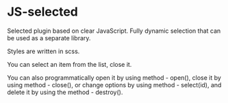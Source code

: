 # JS-selected

Selected plugin based on clear JavaScript.
Fully dynamic selection that can be used as a separate library.

Styles are written in scss.

You can select an item from the list, close it.

You can also programmatically open it by using method - open(), 
close it by using method - close(),
or change options by using method - select(id), 
and delete it by using the method - destroy().

